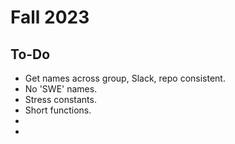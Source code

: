 # Fall 2023

## To-Do

- Get names across group, Slack, repo consistent.
- No 'SWE' names.
- Stress constants.
- Short functions.
-
-
